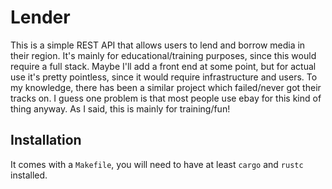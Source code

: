 # Lender

This is a simple REST API that allows users to lend and borrow media in their region. It's mainly for educational/training purposes, since this would require a full stack. Maybe I'll add a front end at some point, but for actual use it's pretty pointless, since it would require infrastructure and users. To my knowledge, there has been a similar project which failed/never got their tracks on. I guess one problem is that most people use ebay for this kind of thing anyway. As I said, this is mainly for training/fun!

## Installation

It comes with a `Makefile`, you will need to have at least `cargo` and `rustc` installed. 
